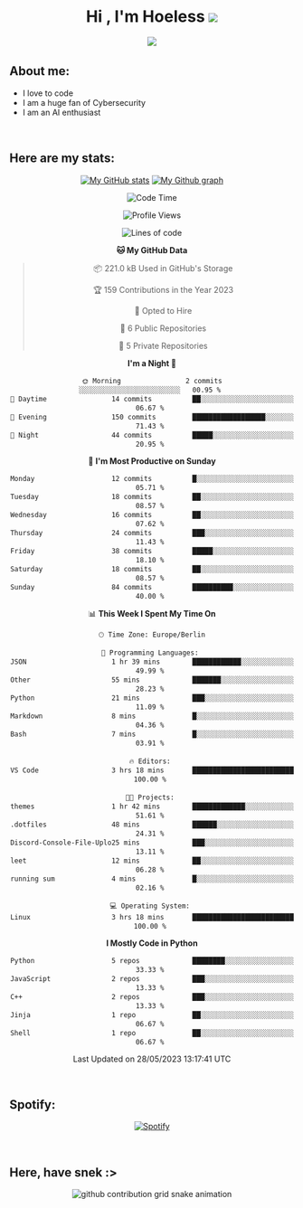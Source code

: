 <h1 align="center">Hi , I'm Hoeless <img src="https://media.giphy.com/media/hvRJCLFzcasrR4ia7z/giphy.gif" width="35"></h1>
<p align="center">
  <a href="https://github.com/whois-hoeless"><img src="https://readme-typing-svg.demolab.com?font=Roboto+Mono&weight=300&size=28&duration=4000&pause=100&color=C109F7&center=true&vCenter=true&width=580&height=127&lines=I'm+a+programmer;I'm+an+AI+enthusiast;I'm+a+big+fan+of+Neural+Networks;I'm+interested+in+Computer+Science;I+love+Cybersecurity;By+the+way+I+use+Arch+%F0%9F%92%80"></a>
</p>

## About me:

- I love to code
- I am a huge fan of Cybersecurity
- I am an AI enthusiast 

<br>

## Here are my stats:

<div align="center">
    
 [![My GitHub stats](https://github-readme-stats.vercel.app/api?username=whois-hoeless&count_private=true&show_icons=true&theme=radical)](https://github.com/whois-hoeless)
 [![My Github graph](http://github-profile-summary-cards.vercel.app/api/cards/profile-details?username=whois-hoeless&theme=radical)](https://github.com/whois-hoeless)

<!--START_SECTION:waka-->
![Code Time](http://img.shields.io/badge/Code%20Time-13%20hrs%2032%20mins-blue)

![Profile Views](http://img.shields.io/badge/Profile%20Views-1-blue)

![Lines of code](https://img.shields.io/badge/From%20Hello%20World%20I%27ve%20Written-24.5%20thousand%20lines%20of%20code-blue)

**🐱 My GitHub Data** 

> 📦 221.0 kB Used in GitHub's Storage 
 > 
> 🏆 159 Contributions in the Year 2023
 > 
> 💼 Opted to Hire
 > 
> 📜 6 Public Repositories 
 > 
> 🔑 5 Private Repositories 
 > 
**I'm a Night 🦉** 

```text
🌞 Morning                2 commits           ░░░░░░░░░░░░░░░░░░░░░░░░░   00.95 % 
🌆 Daytime                14 commits          ██░░░░░░░░░░░░░░░░░░░░░░░   06.67 % 
🌃 Evening                150 commits         ██████████████████░░░░░░░   71.43 % 
🌙 Night                  44 commits          █████░░░░░░░░░░░░░░░░░░░░   20.95 % 
```
📅 **I'm Most Productive on Sunday** 

```text
Monday                   12 commits          █░░░░░░░░░░░░░░░░░░░░░░░░   05.71 % 
Tuesday                  18 commits          ██░░░░░░░░░░░░░░░░░░░░░░░   08.57 % 
Wednesday                16 commits          ██░░░░░░░░░░░░░░░░░░░░░░░   07.62 % 
Thursday                 24 commits          ███░░░░░░░░░░░░░░░░░░░░░░   11.43 % 
Friday                   38 commits          █████░░░░░░░░░░░░░░░░░░░░   18.10 % 
Saturday                 18 commits          ██░░░░░░░░░░░░░░░░░░░░░░░   08.57 % 
Sunday                   84 commits          ██████████░░░░░░░░░░░░░░░   40.00 % 
```


📊 **This Week I Spent My Time On** 

```text
🕑︎ Time Zone: Europe/Berlin

💬 Programming Languages: 
JSON                     1 hr 39 mins        ████████████░░░░░░░░░░░░░   49.99 % 
Other                    55 mins             ███████░░░░░░░░░░░░░░░░░░   28.23 % 
Python                   21 mins             ███░░░░░░░░░░░░░░░░░░░░░░   11.09 % 
Markdown                 8 mins              █░░░░░░░░░░░░░░░░░░░░░░░░   04.36 % 
Bash                     7 mins              █░░░░░░░░░░░░░░░░░░░░░░░░   03.91 % 

🔥 Editors: 
VS Code                  3 hrs 18 mins       █████████████████████████   100.00 % 

🐱‍💻 Projects: 
themes                   1 hr 42 mins        █████████████░░░░░░░░░░░░   51.61 % 
.dotfiles                48 mins             ██████░░░░░░░░░░░░░░░░░░░   24.31 % 
Discord-Console-File-Uplo25 mins             ███░░░░░░░░░░░░░░░░░░░░░░   13.11 % 
leet                     12 mins             ██░░░░░░░░░░░░░░░░░░░░░░░   06.28 % 
running sum              4 mins              █░░░░░░░░░░░░░░░░░░░░░░░░   02.16 % 

💻 Operating System: 
Linux                    3 hrs 18 mins       █████████████████████████   100.00 % 
```

**I Mostly Code in Python** 

```text
Python                   5 repos             ████████░░░░░░░░░░░░░░░░░   33.33 % 
JavaScript               2 repos             ███░░░░░░░░░░░░░░░░░░░░░░   13.33 % 
C++                      2 repos             ███░░░░░░░░░░░░░░░░░░░░░░   13.33 % 
Jinja                    1 repo              ██░░░░░░░░░░░░░░░░░░░░░░░   06.67 % 
Shell                    1 repo              ██░░░░░░░░░░░░░░░░░░░░░░░   06.67 % 
```




 Last Updated on 28/05/2023 13:17:41 UTC
<!--END_SECTION:waka-->
</div>
<br>

## Spotify:

<div align="center">

[![Spotify](https://whois-hoeless.vercel.app/api/spotify?background_color=0d1117&border_color=090d13)](https://open.spotify.com/user/heanchenhorst)
</div>

<br>

## Here, have snek :>
<div align="center">
<picture>
  <source media="(prefers-color-scheme: dark)" srcset="https://raw.githubusercontent.com/whois-hoeless/whois-hoeless/output/github-contribution-grid-snake-dark.svg">
  <source media="(prefers-color-scheme: light)" srcset="https://raw.githubusercontent.com/whois-hoeless/whois-hoeless/output/github-contribution-grid-snake.svg">
  <img alt="github contribution grid snake animation" src="https://raw.githubusercontent.com/whois-hoeless/whois-hoeless/output/github-contribution-grid-snake.svg">
</div>
